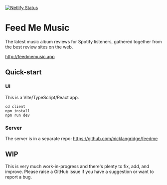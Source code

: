 [![Netlify Status](https://api.netlify.com/api/v1/badges/6d5b45df-589d-4510-b1c0-72a2972efeda/deploy-status)](https://app.netlify.com/projects/feedmemusic/deploys)

# Feed Me Music

The latest music album reviews for Spotify listeners, gathered together from the best review sites on the web.

http://feedmemusic.app

## Quick-start

### UI

This is a Vite/TypeScript/React app.

```
cd client
npm install
npm run dev
```

### Server

The server is in a separate repo: https://github.com/nicklangridge/feedme

## WIP

This is very much work-in-progress and there's plenty to fix, add, and improve. Please raise a GitHub issue if you have a suggestion or want to report a bug.